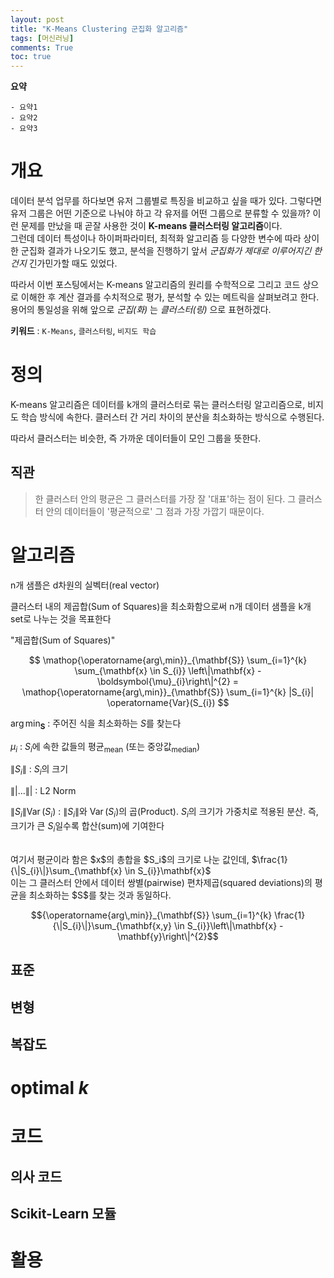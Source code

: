 ```yaml
---
layout: post
title: "K-Means Clustering 군집화 알고리즘"
tags: [머신러닝]
comments: True
toc: true
---
```


**요약**
```
- 요약1
- 요약2
- 요약3
```

# 개요

데이터 분석 업무를 하다보면 유저 그룹별로 특징을 비교하고 싶을 때가 있다. 그렇다면 유저 그룹은 어떤 기준으로 나눠야 하고 각 유저를 어떤 그룹으로 분류할 수 있을까? 이런 문제를 만났을 때 곧잘 사용한 것이 **K-means 클러스터링 알고리즘**이다.  
그런데 데이터 특성이나 하이퍼파라미터, 최적화 알고리즘 등 다양한 변수에 따라 상이한 군집화 결과가 나오기도 했고, 분석을 진행하기 앞서 *군집화가 제대로 이루어지긴 한 건지* 긴가민가할 때도 있었다.

따라서 이번 포스팅에서는 K-means 알고리즘의 원리를 수학적으로 그리고 코드 상으로 이해한 후 계산 결과를 수치적으로 평가, 분석할 수 있는 메트릭을 살펴보려고 한다. 용어의 통일성을 위해 앞으로 *군집(화)* 는 *클러스터(링)* 으로 표현하겠다.

**키워드** : `K-Means`, `클러스터링`, `비지도 학습`

# 정의

K-means 알고리즘은 데이터를 k개의 클러스터로 묶는 클러스터링 알고리즘으로, 비지도 학습 방식에 속한다. 클러스터 간 거리 차이의 분산을 최소화하는 방식으로 수행된다.

따라서 클러스터는 비슷한, 즉 가까운 데이터들이 모인 그룹을 뜻한다.

## 직관

>한 클러스터 안의 평균은 그 클러스터를 가장 잘 '대표'하는 점이 된다. 그 클러스터 안의 데이터들이 '평균적으로' 그 점과 가장 가깝기 때문이다.

# 알고리즘

n개 샘플은 d차원의 실벡터(real vector)

클러스터 내의 제곱합(Sum of Squares)을 최소화함으로써 n개 데이터 샘플을 k개 set로 나누는 것을 목표한다

"제곱합(Sum of Squares)"  

$$
\mathop{\operatorname{arg\,min}}_{\mathbf{S}} \sum_{i=1}^{k} \sum_{\mathbf{x} \in S_{i}} \left\|\mathbf{x} - \boldsymbol{\mu}_{i}\right\|^{2} = \mathop{\operatorname{arg\,min}}_{\mathbf{S}} \sum_{i=1}^{k} |S_{i}| \operatorname{Var}(S_{i})
$$  


${\operatorname{arg\,min}}_{\mathbf{S}}$
 : 주어진 식을 최소화하는 $S$를 찾는다

${\mu}_{i}$
 : $S_i$에 속한 값들의 평균<sub>mean</sub> (또는 중앙값<sub>median</sub>)<br>

$\|S_i\|$
: $S_i$의 크기

$\||...\||$
: L2 Norm 

$\|S_i\|\operatorname{Var}(S_{i})$
: $\|S_i\|$와 $\operatorname{Var}(S_{i})$의 곱(Product). $S_i$의 크기가 가중치로 적용된 분산. 즉, 크기가 큰 $S_i$일수록 합산(sum)에 기여한다 

<br>
여기서 평균이라 함은 $x$의 총합을 $S_i$의 크기로 나눈 값인데, $\frac{1}{\|S_{i}\|}\sum_{\mathbf{x} \in S_{i}}\mathbf{x}$ <br>
이는 그 클러스터 안에서 데이터 쌍별(pairwise) 편차제곱(squared deviations)의 평균을 최소화하는 $S$를 찾는 것과 동일하다.  

$${\operatorname{arg\,min}}_{\mathbf{S}} \sum_{i=1}^{k} \frac{1}{\|S_{i}\|}\sum_{\mathbf{x,y} \in S_{i}}\left\|\mathbf{x} - \mathbf{y}\right\|^{2}$$

## 표준
## 변형
## 복잡도

# optimal $k$

# 코드

## 의사 코드

## Scikit-Learn 모듈

# 활용

